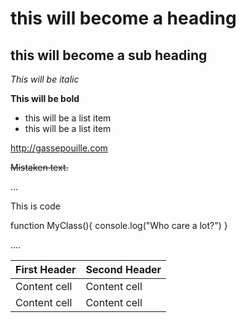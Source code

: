 this will become a heading
==================

this will become a sub heading
------------------

*This will be italic*

**This will be bold**

- this will be a list item
- this will be a list item

http://gassepouille.com

~~Mistaken text.~~


...

This is code

function MyClass(){
	console.log("Who care a lot?")
}

....


First Header | Second Header
-------------|--------------
Content cell | Content cell
Content cell | Content cell
